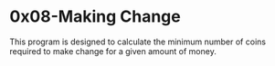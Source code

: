 # 0x08-Making Change

This program is designed to calculate the minimum number of coins required to make change for a given amount of money.
